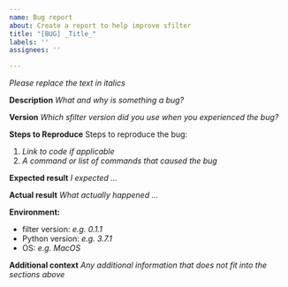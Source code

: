 ```yaml
---
name: Bug report
about: Create a report to help improve sfilter
title: "[BUG] _Title_"
labels: ''
assignees: ''

---
```


_Please replace the text in italics_

**Description**
_What and why is something a bug?_

**Version**
_Which sfilter version did you use when you experienced the bug?_

**Steps to Reproduce**
Steps to reproduce the bug:
1. _Link to  code if applicable_
2. _A command or list of commands that caused the bug_

**Expected result**
_I expected ..._

**Actual result**
_What actually happened ..._

**Environment:**
 - filter version: _e.g. 0.1.1_
 - Python version: _e.g. 3.7.1_
 - OS: _e.g. MacOS_

**Additional context**
_Any additional information that does not fit into the sections above_
